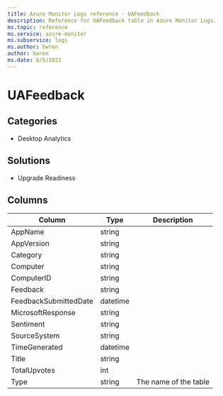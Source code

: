 ```yaml
---
title: Azure Monitor Logs reference - UAFeedback
description: Reference for UAFeedback table in Azure Monitor Logs.
ms.topic: reference
ms.service: azure-monitor
ms.subservice: logs
ms.author: bwren
author: bwren
ms.date: 8/5/2021
---
```


# UAFeedback

 

## Categories

- Desktop Analytics
## Solutions

- Upgrade Readiness




## Columns

|Column|Type|Description|
|---|---|---|
|AppName|string||
|AppVersion|string||
|Category|string||
|Computer|string||
|ComputerID|string||
|Feedback|string||
|FeedbackSubmittedDate|datetime||
|MicrosoftResponse|string||
|Sentiment|string||
|SourceSystem|string||
|TimeGenerated|datetime||
|Title|string||
|TotalUpvotes|int||
|Type|string|The name of the table|
